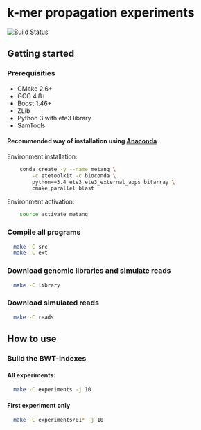 # k-mer propagation experiments

[![Build Status](https://travis-ci.com/karel-brinda/MetaNG.svg?token=LzzDiQkWWqF4hBjZahmQ&branch=master)](https://travis-ci.com/karel-brinda/MetaNG)

## Getting started

### Prerequisities

* CMake 2.6+
* GCC 4.8+
* Boost 1.46+ 
* ZLib
* Python 3 with ete3 library
* SamTools

#### Recommended way of installation using [Anaconda](https://www.continuum.io/downloads)

Environment installation:

```bash
	conda create -y --name metang \
		-c etetoolkit -c bioconda \
		python==3.4 ete3 ete3_external_apps bitarray \
		cmake parallel blast
```

Environment activation:

```bash
	source activate metang
```

### Compile all programs

```bash
  make -C src
  make -C ext
```

### Download genomic libraries and simulate reads
```bash
  make -C library
```

### Download simulated reads
```bash
  make -C reads
```

## How to use

### Build the BWT-indexes

#### All experiments:

```bash
  make -C experiments -j 10
```

#### First experiment only

```bash
  make -C experiments/01* -j 10
```
